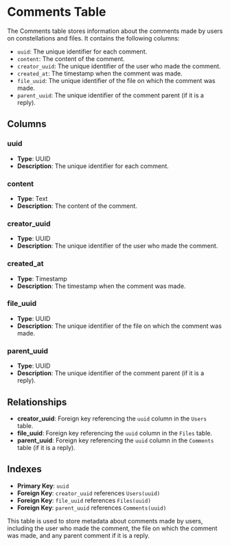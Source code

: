 # Comments Table

The Comments table stores information about the comments made by users on constellations and files. It contains the following columns:

- `uuid`: The unique identifier for each comment.
- `content`: The content of the comment.
- `creator_uuid`: The unique identifier of the user who made the comment.
- `created_at`: The timestamp when the comment was made.
- `file_uuid`: The unique identifier of the file on which the comment was made.
- `parent_uuid`: The unique identifier of the comment parent (if it is a reply).

## Columns

### uuid
- **Type**: UUID
- **Description**: The unique identifier for each comment.

### content
- **Type**: Text
- **Description**: The content of the comment.

### creator_uuid
- **Type**: UUID
- **Description**: The unique identifier of the user who made the comment.

### created_at
- **Type**: Timestamp
- **Description**: The timestamp when the comment was made.

### file_uuid
- **Type**: UUID
- **Description**: The unique identifier of the file on which the comment was made.

### parent_uuid
- **Type**: UUID
- **Description**: The unique identifier of the comment parent (if it is a reply).

## Relationships

- **creator_uuid**: Foreign key referencing the `uuid` column in the `Users` table.
- **file_uuid**: Foreign key referencing the `uuid` column in the `Files` table.
- **parent_uuid**: Foreign key referencing the `uuid` column in the `Comments` table (if it is a reply).

## Indexes

- **Primary Key**: `uuid`
- **Foreign Key**: `creator_uuid` references `Users(uuid)`
- **Foreign Key**: `file_uuid` references `Files(uuid)`
- **Foreign Key**: `parent_uuid` references `Comments(uuid)`

This table is used to store metadata about comments made by users, including the user who made the comment, the file on which the comment was made, and any parent comment if it is a reply.